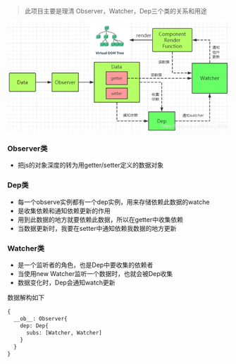 > 此项目主要是理清 Observer，Watcher，Dep三个类的关系和用途

![avatar](./images/架构图.png)


### Observer类
 - 把js的对象深度的转为用getter/setter定义的数据对象
### Dep类
 - 每一个observe实例都有一个dep实例，用来存储依赖此数据的watche
 - 是收集依赖和通知依赖更新的作用
 - 用到此数据的地方就要依赖此数据，所以在getter中收集依赖
 - 当数据更新时，我要在setter中通知依赖我数据的地方更新
### Watcher类
 - 是一个监听者的角色，也是Dep中要收集的依赖者
 - 当使用new Watcher监听一个数据时，也就会被Dep收集
 - 数据变化时，Dep会通知watch更新

 数据解构如下
 ```
 {
   __ob__: Observer{
     dep: Dep{
       subs: [Watcher, Watcher]
     }
   }
 }
 ```